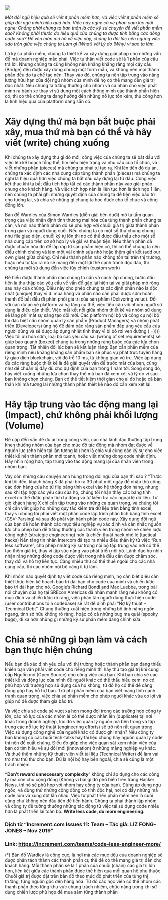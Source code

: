 ![](https://images.viblo.asia/35293df7-6b97-4a5c-b467-828e9dfc5318.png)

*Một đội ngũ hiệu quả sẽ viết ít phần mềm hơn, và việc viết ít phần mềm sẽ giúp đội ngũ mình hiệu quả hơn. Việc này nghe có vẻ phản cảm lúc mới nghe: Chẳng phải chúng ta bản thân là các kỹ sư chuyên để viết phần mềm sao? Không phải thước đo hiệu quả của chúng ta được tính bằng các dòng code sao? Để vén màn mơ hồ về việc này, chúng ta đôi lúc nên ngưng việc xáo trộn giữa việc chúng ta Làm gì (What) với Lý do (Why) vì sao ta làm.*

Là kỹ sư phần mềm, chúng ta thiết kế và xây dựng giải pháp cho những vấn đề mà doanh nghiệp mắc phải. Việc tự thân viết code sẽ là 1 phần của câu trả lời. Nhưng chúng ta cũng không nên khăng khăng rằng mọi cây cầu (Bridge) đều được xây dựng chung một form mẫu, và không nên mọi thành phần đều do ta chế tác nên. Thay vào đó, chúng ta nên tập trung vào năng lượng hữu hạn của đội ngũ nhóm của mình để họ có thể mang đến giá trị độc nhất. Nếu chúng ta tưởng thưởng cho nhóm và cá nhân cho việc phát mình ra bánh xe thay vì sử dụng một cách thông minh các thành phần hiện có, thì có thể chúng ta đang hướng đến những nỗ lực tốn kém, thủ công hơn là tính hiệu quả của platform đang sẵn có.

# Xây dựng thứ mà bạn bắt buộc phải xây, mua thứ mà bạn có thể và hãy viết (write) chúng xuống

Khi chúng ta xây dựng thứ gì đó mới, công việc của chúng ta sẽ bắt đầu với việc lên kế hoạch tổng thể, tìm hiểu hiện trạng và nhu cầu của tổ chức, và viết những phần (pieces) mà chúng ta phải tự tạo ra. Khi lên tiến độ dự án, chúng ta xác định các nhà cung cấp từng thành phần (pieces) mà chúng ta nghĩ là hiệu quả hơn việc chúng ta bắt đầu xây dựng lại từ đầu. Công việc kết thúc khi ta bắt đầu tích hợp tất cả các thành phần này vào giải pháp chung cho khách hàng. Và việc tích hợp nên là liên tục hơn là tích hợp 1 lần, nên chúng ta phải ghi những quyết định của chúng ta để tiện việc bảo trì cho tương lai, và chia sẻ những gì chúng ta học được cho tổ chức và cộng đồng lớn.

Bản đồ Wardley của Simon Wardley (diễn giải bên dưới)  mô tả tầm quan trọng của việc nhận định tính thương mại hóa của từng thành phần chúng ta cần, và nơi nào thành phần đó sẽ phù hợp với chuỗi giá trị giữa thành phần trung gian và người dùng cuối. Nếu chúng ta có một số thứ chung chung như file giao diện, chuỗi ký tự lớn thì nó có thể được đấu thầu cho một số nhà cung cấp trên cơ sở hợp lý về giá và thuận tiện. Nếu thành phần đã được chuẩn hóa đủ để lắp ráp từ sản phẩm hiện có, thì có thể chúng ta nên điều chỉnh chúng và làm một vài chỉnh sửa nhỏ hoặc thêm gắn kết (add our own glue) giữa chúng. Chỉ nếu thành phần nào không tồn tại trên thị trường, hoặc nếu tự tạo ra nó sẽ mang đến một lợi thế cạnh tranh độc đáo, thì chúng ta mới sử dụng đến việc tùy chỉnh (custom work)

Để hiểu được thành phần nào chúng ta cần và cách lắp chúng, bước đầu tiên là thu thập các yêu cầu về vấn đề gặp lại hiện tại và giải pháp mở rộng sau này của chúng. Điều này cho phép chúng ta xác định phần nào là độc nhất (unique) thay vì đi mua hàng và phần nào cần phải được sớm hoàn thành để bắt đầu đi phân phối giá trị của sản phẩm (Delivering value). Đối với các dự án về platform và hạ tầng cụ thể, việc tiếp cận với nhóm người sử dụng là điều cần thiết. Việc mất kết nối giữa nhóm thiết kế và nhóm sử dụng sẽ lãng phí mất sự sáng tạo đổi mới. Các platform nội bộ và công cụ nội bộ thì đặc biệt cần nhóm quản lý sản phẩm (Product Managers) và nhóm phát triển (Developers) ủng hộ để đảm bảo rằng sản phẩm đáp ứng yêu cầu của người dùng và sẽ được áp dụng nhiệt tình thay vì bi bỏ rơi ven đường ( =))))
Việc tối ưu hóa sớm, loại bỏ các yêu cầu sai (wrong of set requirements) sẽ giúp bao quanh (boxed) chúng ta trong những ràng buộc của các lựa chọn quan trọng. Tất nhiên đôi lúc bạn sẽ kết luận rằng: Bạn cần phần mềm của riêng mình nếu khăng khăng sản phẩm bạn sẽ phục vụ phát trực tuyến hàng tỷ giao dịch blockchain, với độ trễ 10 ms, từ không gian vũ trụ. Việc áp dụng đủ các ràng buộc thiết kế là để giải quyết vấn đề trước mắt của bạn, cũng như để chuẩn bị đầy đủ cho dự định của bạn trong 1 năm tới. Song song đó, hãy viết xuống những lựa chọn thay thế mà bạn đã xem xét và lý do vì sao bạn không chọn chúng. Bạn có thể tiết kiệm thời gian cho ai đó hoặc cả bản thân khi mà tương lai những thành phần thiết kế nào đó cần xem xét lại. 

# Hãy tập trung vào tác động mang lại (Impact), chứ không phải khối lượng (Volume)
Đề cập đến vấn đề ưu ái trong công việc, các nhà lãnh đạo thường tập trung khen thưởng nhóm của bạn cho mức độ tác động mà nhóm đạt được về nguồn lực (cho hiện tại lẫn tương lai) hơn là chia vui cùng các kỹ sư cho việc thiết kế nên thành phần mới toanh, hoặc viết những dòng code nhất định. Hãy nhìn rộng hơn, tập trung vào tác động mang lại của nhân viên trong nhóm bạn.

Vậy còn những câu chuyện anh hùng trong đội ngũ của bạn thì sao ? “Trước khi tôi đến, khách hàng X đã phải bỏ ra 30 phút một ngày để nhập thủ công các đơn hàng của họ từ file bảng tính excel vào hệ thống đơn hàng, nhưng sau khi tập hợp các yêu cầu của họ, chúng tôi nhận thấy các bảng tính excel có thể được phân tích tự động và tự kiểm tra các ngoại lệ dữ liệu. Từ giờ khách hàng X chỉ cần tập trung vào những ca quan trọng, và chúng tôi chỉ cần viết giúp họ những quy tắc kiểm tra dữ liệu trên bảng tính excel, thay vì chúng tôi phải viết một phần code lập trình phân tích bảng tính excel (CSV-Parsing) và sau đó phải vận hành phần code này. Xây dựng đội ngũ của bạn để hoàn thành các mục tiêu nghiệp vụ xác định và cân nhắc nguồn lực cho phép bạn dễ tưởng thưởng các thành viên trong nhóm về chiến lược công nghệ (strategic engineering) hơn là chiến thuật hack nhỏ lẻ (tactical hacks)
Nền tảng tin nhắn Intercom  đã tạo ra nhiều điều thần kỳ từ việc “Run less software”, cho phép những kỹ sư trong nội bộ tập trung vào nơi có thể tạo thêm giá trị, thay vì tập sức nặng vào phát triển nội bộ. Lãnh đạo họ nhìn nhận rằng những dòng code được viết trong nhà đều cần được chăm sóc, thay đổi và hỗ trợ liên tục. Càng nhiều thứ có thể thuê ngoài cho các nhà cung cấp, thì các nhóm nội bộ càng ít tự làm.

Khi nhóm nào quyết định tự viết code của riêng mình, họ cần biết điều cần thiết thực hiện kế hoạch bảo trì dài hạn cho code của mình và chiến lược bảo trì dài hạn cho nó. Google’s Richard Bondi and Max Luebbe, trong bài nói chuyện của họ tại SREcon Americas đã nhấn mạnh rằng nếu không có mục đích và chiến lược rõ ràng, việc phân tán người dùng thực hiện code (user contributions to a codebase) sẽ rất dễ dính phải “Nợ kỹ thuật – Technical Debt”. Chúng thường xuất hiện trong những bộ tính năng ngổn ngang, tính sở hữu không rõ ràng, hoặc có cả những bug ma quái (spooky bugs), đi xa hơn những gì những kỹ sư phần mềm đang chỉnh sửa.

# Chia sẻ những gì bạn làm và cách bạn thực hiện chúng
Nếu bạn đã xác định yêu cầu với thị trường hoặc thành phần bạn đang thiếu khiến bạn vẫn phải viết code cho riêng mình thì hãy thử tạo giá trị khi cung cấp Nguồn mở (Open Source) cho công việc của bạn. Khi bạn chia sẻ các thiết kế và động lực của mình để người khác có thể thấu hiểu xem: nó có phù hợp với trường hợp sử dụng của họ không, từ đó họ có thể dễ dàng đóng góp hay hỗ trợ bạn. Trừ phi phần mềm của bạn viết mang tính cạnh tranh quan trọng, việc chia sẻ phần mềm cho phép người khác vừa có lợi và giúp nó dễ được tham gia bảo trì.

Và việc chia sẻ code sẽ vượt xa hơn mong đợi trong các trường hợp công ty lớn, các nỗ lực của các nhóm lẻ có thể được nhân lên (duplicate) tại nơi khác trong doanh nghiệp, lúc đó việc quản lý nguồn mã bên trong và tập trung các nỗ lực kỹ thuật (engineering efforts) sẽ trở nên rất quan trọng. Việc sử dụng công nghệ của người khác có được ghi nhận? Nếu công ty bạn không có các buổi tech-talks hay tài liệu chung hay nguồn quản lý code thì nên đề xuất chúng. Điều đó giúp cho việc quan sát xem nhân viên của bạn có tìm hiểu về sự đổi mới (innovation) ở những mảng nghiệp vụ khác. Và thuê thêm những Kỹ thuật viên viết tài liệu (Technical Writer) để làm vai trò như thủ thư cho bạn. Dù là nội bộ hay bên ngoài, chia sẻ cũng là một trách nhiệm. 

**“Don’t reward unnecessary complexity**” không chỉ áp dụng cho các công ty mà còn cho cộng đồng (Không vì bài gì đó phổ biến trên trang Hacker News, thì nó sẽ phù hợp với nhóm hay công ty của bạn). Đừng áp dụng ngu ngốc, và đừng thử những cộng đồng có tính độc hại, nơi có đầy những mã code lỏm và xung đột lẫn nhau.
Việc tự phát triển phần mềm nên là cuối cùng chứ không nên đầu tiên để tiến hành. Chúng ta phải thành lập nhóm và công ty để tưởng thưởng những tác động từ việc tái sử dụng code nhiều hơn là phát triển lại toàn bộ. **Write less code, do more engineering**.

### Dịch từ “Increment.com Issues 11: Team – Tác giả: LIZ FONG-JONES – Nov 2019”
### Link: https://increment.com/teams/code-less-engineer-more/

(*)
Bản đồ Wardley là công cục, là nơi mà các mục tiêu của doanh nghiệp sẽ được phân tách thành các thành phần cụ thể để có thể mang giá trị đến cho khách hàng. Mỗi thành phần sẽ là 1 phần của chuỗi (chain) các giá trị lớn hơn, liên kết giữa các thành phần được thể hiện qua mối quan hệ phụ thuộc. Chuỗi giá trị được đặt trên bản đồ theo mức độ phát triển của từng thị trường, từng nguồn gốc đến hàng hóa. Từ đó các học viên có thể nhóm các thành phần theo từng khu vực chung trách nhiệm, chức năng trong khi sử dụng chiến lược phù hợp để mua sắm từng thành phần